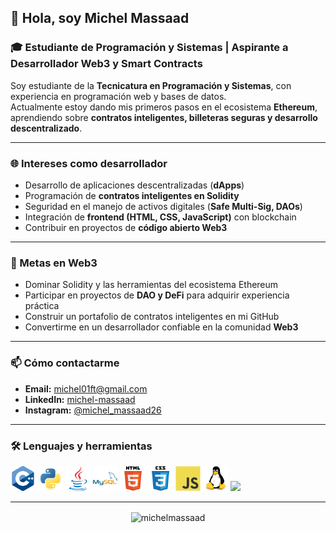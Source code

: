## 👋 Hola, soy Michel Massaad

### 🎓 Estudiante de Programación y Sistemas | Aspirante a Desarrollador Web3 y Smart Contracts

Soy estudiante de la **Tecnicatura en Programación y Sistemas**, con experiencia en programación web y bases de datos.  
Actualmente estoy dando mis primeros pasos en el ecosistema **Ethereum**, aprendiendo sobre **contratos inteligentes, billeteras seguras y desarrollo descentralizado**.  

---

### 🌐 Intereses como desarrollador
- Desarrollo de aplicaciones descentralizadas (**dApps**)  
- Programación de **contratos inteligentes en Solidity**  
- Seguridad en el manejo de activos digitales (**Safe Multi-Sig, DAOs**)  
- Integración de **frontend (HTML, CSS, JavaScript)** con blockchain  
- Contribuir en proyectos de **código abierto Web3**  

---

### 🚀 Metas en Web3
- Dominar Solidity y las herramientas del ecosistema Ethereum  
- Participar en proyectos de **DAO y DeFi** para adquirir experiencia práctica  
- Construir un portafolio de contratos inteligentes en mi GitHub  
- Convertirme en un desarrollador confiable en la comunidad **Web3**  

---

### 📫 Cómo contactarme
- **Email:** michel01ft@gmail.com  
- **LinkedIn:** [michel-massaad](https://linkedin.com/in/michel-massaad)  
- **Instagram:** [@michel_massaad26](https://instagram.com/michel_massaad26)  

---

### 🛠️ Lenguajes y herramientas
<p align="left">
  <img src="https://raw.githubusercontent.com/devicons/devicon/master/icons/cplusplus/cplusplus-original.svg" width="40" />
  <img src="https://raw.githubusercontent.com/devicons/devicon/master/icons/python/python-original.svg" width="40" />
  <img src="https://raw.githubusercontent.com/devicons/devicon/master/icons/java/java-original.svg" width="40" />
  <img src="https://raw.githubusercontent.com/devicons/devicon/master/icons/mysql/mysql-original-wordmark.svg" width="40" />
  <img src="https://raw.githubusercontent.com/devicons/devicon/master/icons/html5/html5-original-wordmark.svg" width="40" />
  <img src="https://raw.githubusercontent.com/devicons/devicon/master/icons/css3/css3-original-wordmark.svg" width="40" />
  <img src="https://raw.githubusercontent.com/devicons/devicon/master/icons/javascript/javascript-original.svg" width="40" />
  <img src="https://raw.githubusercontent.com/devicons/devicon/master/icons/linux/linux-original.svg" width="40" />
  <img src="https://www.vectorlogo.zone/logos/git-scm/git-scm-icon.svg" width="40" />
</p>

---

<p align="center">
  <img align="center" src="https://github-readme-stats.vercel.app/api/top-langs?username=michelmassaad&show_icons=true&locale=en&layout=compact" alt="michelmassaad" />
</p>
